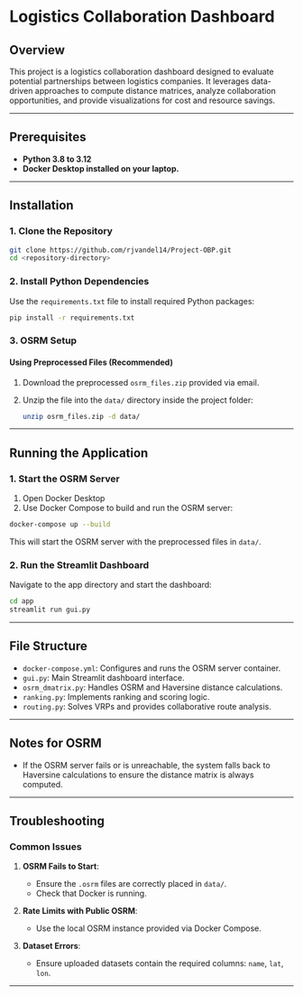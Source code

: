 # Logistics Collaboration Dashboard

## Overview

This project is a logistics collaboration dashboard designed to evaluate potential partnerships between logistics companies. It leverages data-driven approaches to compute distance matrices, analyze collaboration opportunities, and provide visualizations for cost and resource savings.

---

## Prerequisites

- **Python 3.8 to 3.12**
- **Docker Desktop installed on your laptop.**

---

## Installation

### 1. Clone the Repository

```bash
git clone https://github.com/rjvandel14/Project-OBP.git
cd <repository-directory>
```

### 2. Install Python Dependencies

Use the `requirements.txt` file to install required Python packages:

```bash
pip install -r requirements.txt
```

### 3. OSRM Setup

#### Using Preprocessed Files (Recommended)

1. Download the preprocessed `osrm_files.zip` provided via email.
2. Unzip the file into the `data/` directory inside the project folder:

   ```bash
   unzip osrm_files.zip -d data/
   ```

---

## Running the Application

### 1. Start the OSRM Server

1. Open Docker Desktop
2. Use Docker Compose to build and run the OSRM server:

```bash
docker-compose up --build
```

This will start the OSRM server with the preprocessed files in `data/`.

### 2. Run the Streamlit Dashboard

Navigate to the app directory and start the dashboard:

```bash
cd app
streamlit run gui.py
```

---

## File Structure

- `docker-compose.yml`: Configures and runs the OSRM server container.
- `gui.py`: Main Streamlit dashboard interface.
- `osrm_dmatrix.py`: Handles OSRM and Haversine distance calculations.
- `ranking.py`: Implements ranking and scoring logic.
- `routing.py`: Solves VRPs and provides collaborative route analysis.

---

## Notes for OSRM

- If the OSRM server fails or is unreachable, the system falls back to Haversine calculations to ensure the distance matrix is always computed.

---

## Troubleshooting

### Common Issues

1. **OSRM Fails to Start**:

   - Ensure the `.osrm` files are correctly placed in `data/`.
   - Check that Docker is running.

2. **Rate Limits with Public OSRM**:

   - Use the local OSRM instance provided via Docker Compose.

3. **Dataset Errors**:

   - Ensure uploaded datasets contain the required columns: `name`, `lat`, `lon`.

---
